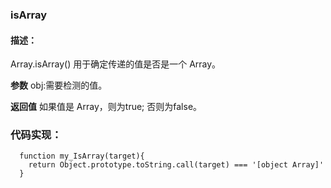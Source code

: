 ### isArray

#### 描述：
Array.isArray() 用于确定传递的值是否是一个 Array。

**参数**
obj:需要检测的值。

**返回值**
如果值是 Array，则为true; 否则为false。


### 代码实现：
```
  function my_IsArray(target){
    return Object.prototype.toString.call(target) === '[object Array]'
  }
```
